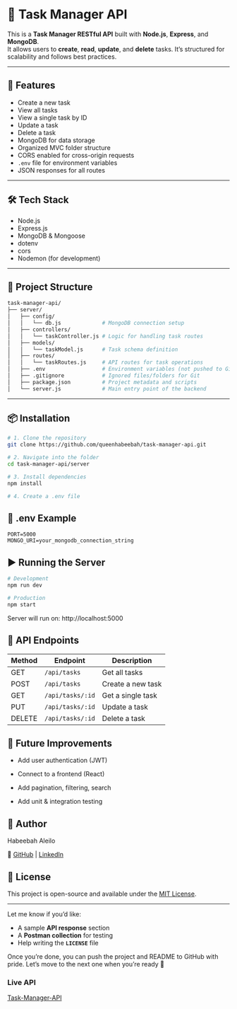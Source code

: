 # 📝 Task Manager API

This is a **Task Manager RESTful API** built with **Node.js**, **Express**, and **MongoDB**.  
It allows users to **create**, **read**, **update**, and **delete** tasks. It’s structured for scalability and follows best practices.

---

## 🚀 Features

- Create a new task
- View all tasks
- View a single task by ID
- Update a task
- Delete a task
- MongoDB for data storage
- Organized MVC folder structure
- CORS enabled for cross-origin requests
- `.env` file for environment variables
- JSON responses for all routes

---

## 🛠️ Tech Stack

- Node.js
- Express.js
- MongoDB & Mongoose
- dotenv
- cors
- Nodemon (for development)

---

## 📁 Project Structure

``` bash
task-manager-api/
├── server/
│   ├── config/
│   │   └── db.js             # MongoDB connection setup
│   ├── controllers/
│   │   └── taskController.js # Logic for handling task routes
│   ├── models/
│   │   └── taskModel.js      # Task schema definition
│   ├── routes/
│   │   └── taskRoutes.js     # API routes for task operations
│   ├── .env                  # Environment variables (not pushed to Git)
│   ├── .gitignore            # Ignored files/folders for Git
│   ├── package.json          # Project metadata and scripts
│   └── server.js             # Main entry point of the backend
```

---

## 📦 Installation

```bash
# 1. Clone the repository
git clone https://github.com/queenhabeebah/task-manager-api.git

# 2. Navigate into the folder
cd task-manager-api/server

# 3. Install dependencies
npm install

# 4. Create a .env file
```
## 🧪 .env Example
```env
PORT=5000
MONGO_URI=your_mongodb_connection_string
```
## ▶️ Running the Server
```bash
# Development
npm run dev

# Production
npm start
```
Server will run on: http://localhost:5000

## 📮 API Endpoints
 
| Method | Endpoint         | Description       |
| ------ | ---------------- | ----------------- |
| GET    | `/api/tasks`     | Get all tasks     |
| POST   | `/api/tasks`     | Create a new task |
| GET    | `/api/tasks/:id` | Get a single task |
| PUT    | `/api/tasks/:id` | Update a task     |
| DELETE | `/api/tasks/:id` | Delete a task     |

## 🧠 Future Improvements

- Add user authentication (JWT)

- Connect to a frontend (React)

- Add pagination, filtering, search

- Add unit & integration testing

## 🧕 Author

Habeebah Aleilo

🔗 [GitHub](https://github.com/queenhabeebah)
| [LinkedIn](https://www.linkedin.com/in/habeebahaleilo)

## 📄 License
This project is open-source and available under the [MIT License](LICENSE).

---

Let me know if you’d like:
- A sample **API response** section  
- A **Postman collection** for testing  
- Help writing the **`LICENSE`** file  

Once you’re done, you can push the project and README to GitHub with pride. Let’s move to the next one when you’re ready 🚀

### Live API

[Task-Manager-API](https://task-manager-api-server-only.onrender.com/)
